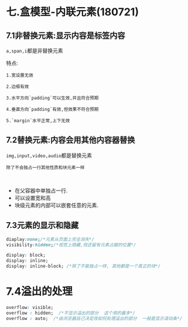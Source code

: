 # 七.盒模型-内联元素(180721)

## 7.1非替换元素:显示内容是标签内容

`a,span,i`都是非替换元素

特点:

	1.宽设置无效
	
	2.边框有效
	
	3.水平方向`padding`可以生效,并且符合预期
	
	4.垂直方向`padding`有效,但效果不符合预期
	
	5.`margin`水平正常,上下无效

## 7.2替换元素:内容会用其他内容器替换

`img,input,video,audio`都是替换元素

	除了不会独占一行其他性质和块元素一样


​	

- 在父容器中单独占一行.
- 可以设置宽和高
- 块级元素的内部可以嵌套任意的元素.



## 7.3元素的显示和隐藏

```css
diaplay:none;/*元素从页面上完全消失*/
visibility:hidden;/*视觉上隐藏,但还留有元素占据的位置*/
```

```css
display: block;
display: inline; 
display: inline-block; /*除了不能独占一样, 其他都是一个真正的块*/
```

# 7.4溢出的处理

```css
overflow: visible;
overflow : hidden;  /*不显示溢出的部分  这个用的最多*/
overflow : auto;  /*由浏览器自己决定改如何处理溢出的部分  一般是显示滚动条*/
```
